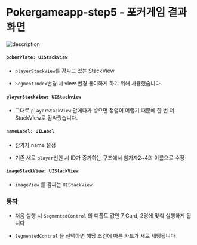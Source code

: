 # Pokergameapp-step5 - 포커게임 결과 화면



![description](https://user-images.githubusercontent.com/62657991/108524613-8f8e3800-7312-11eb-9c03-97df22c70bb1.png)

#### `pokerPlate: UIStackView`

- `playerStackView`를 감싸고 있는 StackView

- `SegmentIndex`변경 시 view 변경 용이하게 하기 위해 사용했습니다.

#### `playerStackView: UIStackview`

- 그대로 `playerStackView` 안에다가 넣으면 정렬이 어렵기 때문에 한 번 더 StackView로 감싸줬습니다.

#### `nameLabel: UILabel`

- 참가자 name 설정

- 기존 새로 `player`선언 시 ID가 증가하는 구조에서 참가자2~4의 이름으로 수정

#### `imageStackView: UIStackView`

- `imageView` 를 감싸는 `UIStackView`



### 동작

- 처음 실행 시 `SegmentedControl` 의 디폴트 값인 7 Card, 2명에 맞춰 실행하게 됩니다

- `SegmentedControl` 을 선택하면 해당 조건에 따른 카드가 새로 세팅됩니다

























